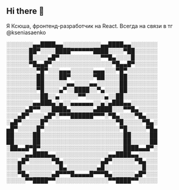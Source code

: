 ## Hi there 👋

Я Ксюша, фронтенд-разработчик на React.
Всегда на связи в тг @kseniasaenko

░░░░░░░▄▄████▄▄░░░░░░░░░░▄▄████▄▄░░░░░░░
░░░░░░██▀░░░░████▀▀▀▀▀▀████░░░░▀██░░░░░░
░░░░░░█░░░░▄█▀░░░░░░░░░░░▀▀█▄░░░░█░░░░░░
░░░░░░▀█▄▄█▀░░░░░░░░░░░░░░░░▀█▄▄█▀░░░░░░
░░░░░░░░▀█▀░░░▄▄▄░░░░░░▄▄▄░░░▀█▀░░░░░░░░
░░░░░░░░██░░░░██▀░░░░░░▀██░░░░██░░░░░░░░
░░░░░░░░██░░░░░░▄▄░░░░▄▄░░░░░░██░░░░░░░░
░░░░░░░░▀█░░░░▄▀░░████░░▀▄░░░░██░░░░░░░░
░░░░░░░░░██░░▄░░░░░▀▀░░░░░▄░░██░░░░░░░░░
░░░░░░░▄▄███▄░▄░░▄▄▄▄▄▄░░▄░▄███▄▄░░░░░░░
░░░░░▄█▀▀░░░████▄░░░░░░▄████░░░▀▀█▄░░░░░
░░░▄█▀░░░░▄█▀░▀▀▀██████▀▀▀░▀█▄░░░░▀█▄░░░
░▄█▀░░░░░█▀░░░░░░░░░░░░░░░░░░▀█░░░░░▀█▄░
▄█▀░░░░░█▀░░░░░░░░░░░░░░░░░░░░▀█░░░░░▀█▄
██░░░░░██░░░░░░░░░░░░░░░░░░░░░░██░░░░░██
██░░░░░██░░░░░░░░░░░░░░░░░░░░░░██░░░░░██
░██▄▄█▀█▀░░░░░░░░░░░░░░░░░░░░░░████▄▄█▀░
░░░░░▄▄████▄▄░░░░░░░░░░░░░░▄▄████▄▄░░░░░
░░░▄█▀░░░░░░▀█▄░░░░░░░░░░▄█▀░░░░░░▀█▄░░░
░░░█░░░░░░░░░░█▄░░░░░░░░▄█░░░░░░░░░░█░░░
░░░▀█▄░░░░░░▄█▀▀▀█▄▄▄▄█▀▀▀█▄░░░░░░▄█▀░░░
░░░░░▀▀████▀▀░░░░░░░░░░░░░░▀▀████▀▀░░░░░

<!--
**insuperposition101/insuperposition101** is a ✨ _special_ ✨ repository because its `README.md` (this file) appears on your GitHub profile.

Here are some ideas to get you started:
JavaScript TypeScript React Redux Toolkit React Router Node.js Express.js NestJS MongoDB Postgres   Webpack Git Figma


- 🔭 I’m currently working on ...
- 🌱 I’m currently learning ...
- 👯 I’m looking to collaborate on ...
- 🤔 I’m looking for help with ...
- 💬 Ask me about ...
- 📫 How to reach me: ...
- 😄 Pronouns: ...
- ⚡ Fun fact: ...
-->
